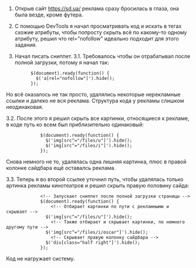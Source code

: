   1.   Открыв сайт ​https://sd.ua/ реклама сразу бросилась в глаза,
     она была везде, кроме футера.

  2.   С помощью DevTools я начал просматривать код и искать в тегах схожие
     атрибуты, чтобы попросту скрыть всё по какому-то одному атрибуту,
     решил что rel="nofollow" идеально подходит для этого задания.

  3.   Начал писать сниппет. 
     3.1.  Требовалось чтобы он отрабатывал после
           полной загрузки, потому я начал так:

                 $(document).ready(function() {
                   $('a[rel="nofollow"]').hide();
                 });

   Но всё оказалось не так просто, удалялись некоторые нерекламные
   ссылки и далеко не вся реклама.
   Структура кода у рекламы слишком неодинаковая. 
   
   3.2.  После этого я решил скрыть все картинки, относящиеся к рекламе,
   в коде путь ко всем был приблизительно одинаковый:

                 $(document).ready(function() {
                   $('img[src^="/files/u"]').hide();
                   $('img[src^="/files/i"]').hide();
                 });

   Снова немного не то, удалялась одна лишняя картинка,
   плюс в правой колонке сайдбара ещё оставалсь реклама. 
   
   3.3.  Теперь я во второй ссылке уточнил путь, чтобы удалялась только
   артинка рекламы кинотеатров и решил скрыть правую половину сайда:
                 
                 <!-- Запускает сниппет после полной загрузки страницы -->
                 $(document).ready(function() {   
                     <!-- Отбирает картинки по пути с рекламными и скрывает -->           
                   $('img[src^="/files/u"]').hide(); 
                     <!-- Также отбирает и скрывает картинки, по немного другому пути -->       
                   $('img[src^="/files/i/oscar"]').hide();  
                     <!-- Скрывает правую колонку сайдбара -->
                   $('div[class="half right"]').hide();      
                 });

   Код не нагружает систему.
